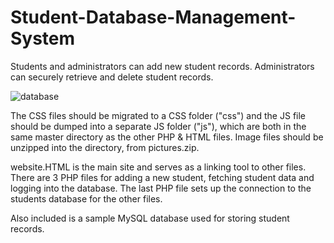 # Student-Database-Management-System
Students and administrators can add new student records. 
Administrators can securely retrieve and delete student records.

![database](https://i.ibb.co/jzx44rg/database.jpg)

The CSS files should be migrated to a CSS folder ("css")
and the JS file should be dumped into a separate JS folder ("js"),
which are both in the same master directory as the other PHP & HTML files. 
Image files should be unzipped into the directory, from pictures.zip.

website.HTML is the main site and serves as a linking tool to other files. 
There are 3 PHP files for adding a new student, fetching student data and logging into the database.
The last PHP file sets up the connection to the students database for the other files. 

Also included is a sample MySQL database used for storing student records.
